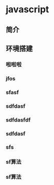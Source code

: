 # javascript

## 简介

## 环境搭建

### 啦啦啦

### jfos 

### sfasf


### sdfdasf


### sdfdasfdf
### sdfdasf



### sfs


### sf算法

### sf算法
